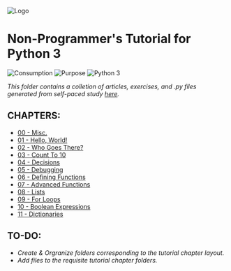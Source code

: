 ![Logo](https://www.python.org/static/community_logos/python-logo-master-v3-TM-flattened.png)

# Non-Programmer's Tutorial for Python 3
![Consumption](https://img.shields.io/static/v1?label=Consumption&message=Private&color=fed42a)
![Purpose](https://img.shields.io/static/v1?label=Purpose&message=Educational&color=b497d5)
![Python 3](https://img.shields.io/static/v1?label=Python3&message=3.10.6&color=9ed670)

*This folder contains a colletion of articles, exercises, and .py files generated from self-paced study [here](https://en.wikibooks.org/wiki/Non-Programmer%27s_Tutorial_for_Python_3).*

## CHAPTERS:
*  [00 - Misc.](https://github.com/rhc-iv/Python-3-Lessons/tree/main/Non-Programmer's%20Tutorial%20for%20Python%203/00%20-%20Misc.)
*  [01 - Hello, World!](https://github.com/rhc-iv/Python-3-Lessons/tree/main/Non-Programmer's%20Tutorial%20for%20Python%203/01%20-%20Hello%20World)
*  [02 - Who Goes There?](https://github.com/rhc-iv/Python-3-Lessons/tree/main/Non-Programmer's%20Tutorial%20for%20Python%203/02%20-%20Who%20Goes%20There)
*  [03 - Count To 10](https://github.com/rhc-iv/Python-3-Lessons/tree/main/Non-Programmer's%20Tutorial%20for%20Python%203/03%20-%20Count%20to%2010)
*  [04 - Decisions](https://github.com/rhc-iv/Python-3-Lessons/tree/main/Non-Programmer's%20Tutorial%20for%20Python%203/04%20-%20Decisions)
*  [05 - Debugging](https://github.com/rhc-iv/Python-3-Lessons/tree/main/Non-Programmer's%20Tutorial%20for%20Python%203/05%20-%20Debugging)
*  [06 - Defining Functions](https://github.com/rhc-iv/Python-3-Lessons/tree/main/Non-Programmer's%20Tutorial%20for%20Python%203/06%20-%20Defining%20Functions)
*  [07 - Advanced Functions](https://github.com/rhc-iv/Python-3-Lessons/tree/main/Non-Programmer's%20Tutorial%20for%20Python%203/07%20-%20Advanced%20Functions)
*  [08 - Lists](https://github.com/rhc-iv/Python-3-Lessons/tree/main/Non-Programmer's%20Tutorial%20for%20Python%203/08%20-%20Lists)
*  [09 - For Loops](https://github.com/rhc-iv/Python-3-Lessons/tree/main/Non-Programmer's%20Tutorial%20for%20Python%203/09%20-%20For%20Loops)
*  [10 - Boolean Expressions](https://github.com/rhc-iv/Python-3-Lessons/tree/main/Non-Programmer's%20Tutorial%20for%20Python%203/10%20-%20Boolean%20Expressions)
*  [11 - Dictionaries](https://github.com/rhc-iv/Python-3-Lessons/tree/main/Non-Programmer's%20Tutorial%20for%20Python%203/11%20-%20Dictionaries)

## TO-DO:
*  _Create & Orgranize folders corresponding to the tutorial chapter layout._
*  _Add files to the requisite tutorial chapter folders._
